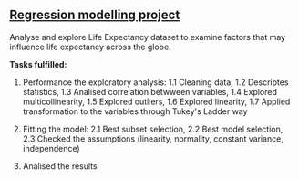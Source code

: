 ## [Regression modelling project](https://github.com/lolavc/modelling/blob/main/Regression4gh_191223.pdf)
Analyse and explore Life Expectancy dataset to examine factors that may influence life expectancy across the globe.

**Tasks fulfilled:**
1. Performance the exploratory analysis: 1.1 Cleaning data, 1.2 Descriptes statistics, 1.3 Analised correlation betwween variables, 1.4 Explored multicollinearity, 1.5 Explored outliers, 1.6 Explored linearity, 1.7 Applied transformation to the variables through Tukey's Ladder way

2. Fitting the model: 2.1 Best subset selection, 2.2 Best model selection, 2.3 Checked the assumptions (linearity, normality, constant variance, independence)
   
3. Analised the results
